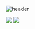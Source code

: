 ![header](https://capsule-render.vercel.app/api?type=waving&color=E3826C&height=250&section=header&text=BaekSeoyeong&fontSize=90&animation=fadeIn&fontAlignY=38&desc=%20&descAlignY=62&descAlign=62)


<img src="https://img.shields.io/badge/JAVA-007396?style=for-the-badge&logo=java&logoColor=white">
<img src="https://img.shields.io/badge/oracle-F80000?style=for-the-badge&logo=oracle&logoColor=white">
